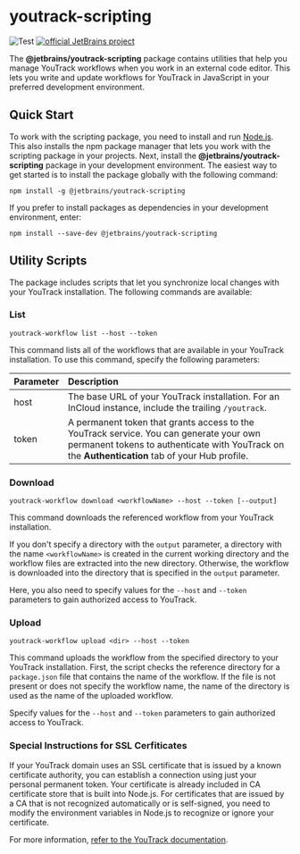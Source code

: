 # youtrack-scripting

![Test](https://github.com/JetBrains/youtrack-scripting/workflows/Test/badge.svg)
[![official JetBrains project](http://jb.gg/badges/official-flat-square.svg)](https://confluence.jetbrains.com/display/ALL/JetBrains+on+GitHub)

The **@jetbrains/youtrack-scripting** package contains utilities that help you manage YouTrack workflows when you work in an external code editor. This lets you write and update workflows for YouTrack in JavaScript in your preferred development environment.

## Quick Start

To work with the scripting package, you need to install and run [Node.js](https://nodejs.org/en/). This also installs the npm package manager that lets you work with the scripting package in your projects.
Next, install the **@jetbrains/youtrack-scripting** package in your development environment. The easiest way to get started is to install the package globally with the following command:

```npm install -g @jetbrains/youtrack-scripting```

If you prefer to install packages as dependencies in your development environment, enter:

```npm install --save-dev @jetbrains/youtrack-scripting```

## Utility Scripts

The package includes scripts that let you synchronize local changes with your YouTrack installation. The following commands are available:

### List

`youtrack-workflow list --host --token`

This command lists all of the workflows that are available in your YouTrack installation. To use this command, specify the following parameters:

| Parameter | Description                                                                                                                                                                               |
|-----------|:------------------------------------------------------------------------------------------------------------------------------------------------------------------------------------------|
| host      | The base URL of your YouTrack installation. For an InCloud instance, include the trailing `/youtrack`.                                                                                    |
| token     | A permanent token that grants access to the YouTrack service. You can generate your own permanent tokens to authenticate with YouTrack on the **Authentication** tab of your Hub profile. |

### Download

`youtrack-workflow download <workflowName> --host --token [--output]`

This command downloads the referenced workflow from your YouTrack installation. 

If you don't specify a directory with the `output` parameter, a directory with the name `<workflowName>` is created in the current working directory and the workflow files are extracted into the new directory. Otherwise, the workflow is downloaded into the directory that is specified in the `output` parameter.

Here, you also need to specify values for the `--host` and `--token` parameters to gain authorized access to YouTrack.

### Upload

`youtrack-workflow upload <dir> --host --token`

This command uploads the workflow from the specified directory to your YouTrack installation. First, the script checks the reference directory for a `package.json` file that contains the name of the workflow. If the file is not present or does not specify the workflow name, the name of the directory is used as the name of the uploaded workflow.

Specify values for the `--host` and `--token` parameters to gain authorized access to YouTrack.

### Special Instructions for SSL Cerfiticates

If your YouTrack domain uses an SSL certificate that is issued by a known certificate authority, you can establish a connection using just your personal permanent token. Your certificate is already included in CA certificate store that is built into Node.js. For certificates that are issued by a CA that is not recognized automatically or is self-signed, you need to modify the environment variables in Node.js to recognize or ignore your certificate.

For more information, [refer to the YouTrack documentation](https://www.jetbrains.com/help/youtrack/incloud/js-workflow-external-editor.html#special-instructions-ssl-certificates).

